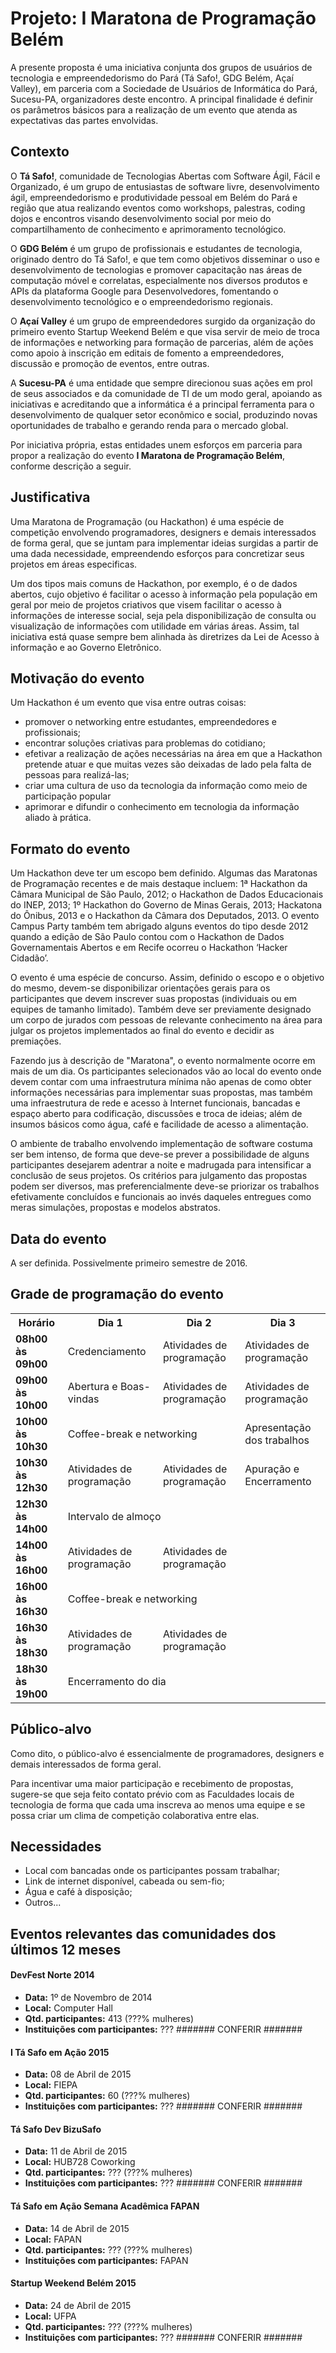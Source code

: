 # Projeto: I Maratona de Programação Belém

A presente proposta é uma iniciativa conjunta dos grupos de usuários de tecnologia e empreendedorismo do Pará (Tá Safo!, GDG Belém, Açaí Valley), em parceria com a Sociedade de Usuários de Informática do Pará, Sucesu-PA, organizadores deste encontro.  A principal finalidade é definir os parâmetros básicos para a realização de um evento que atenda as expectativas das partes envolvidas.

## Contexto

O **Tá Safo!**, comunidade de Tecnologias Abertas com Software Ágil, Fácil e Organizado, é um grupo de entusiastas de software livre, desenvolvimento ágil, empreendedorismo e produtividade pessoal em Belém do Pará e região que atua realizando eventos como workshops, palestras, coding dojos e encontros visando desenvolvimento social por meio do compartilhamento de conhecimento e aprimoramento  tecnológico.

O **GDG Belém** é um grupo de profissionais e estudantes de tecnologia, originado dentro do Tá Safo!, e que tem como objetivos disseminar o uso e desenvolvimento de tecnologias e promover capacitação nas áreas de computação móvel e correlatas, especialmente nos diversos produtos e APIs da plataforma Google para Desenvolvedores, fomentando o desenvolvimento tecnológico e o empreendedorismo regionais.

O **Açaí Valley** é um grupo de empreendedores surgido da organização do primeiro evento Startup Weekend Belém e que visa servir de meio de troca de informações e networking para formação de parcerias, além de ações como apoio à inscrição em editais de fomento a empreendedores, discussão e promoção de eventos, entre outras.

A **Sucesu-PA** é uma entidade que sempre direcionou suas ações em prol de seus associados e da comunidade de TI de um modo geral, apoiando as iniciativas e acreditando que a informática é a principal ferramenta para o desenvolvimento de qualquer setor econômico e social, produzindo novas oportunidades de trabalho e gerando renda para o mercado global.

Por iniciativa própria, estas entidades unem esforços em parceria para propor a realização do evento **I Maratona de Programação Belém**, conforme descrição a seguir.

## Justificativa

Uma Maratona de Programação (ou Hackathon) é uma espécie de competição envolvendo programadores, designers e demais interessados de forma geral, que se juntam para implementar ideias surgidas a partir de uma dada necessidade, empreendendo esforços para concretizar seus projetos em áreas especificas.

Um dos tipos mais comuns de Hackathon, por exemplo, é o de dados abertos, cujo objetivo é facilitar o acesso à informação pela população em geral por meio de projetos criativos que visem facilitar o acesso à informações de interesse social, seja pela disponibilização de consulta ou visualização de informações com utilidade em várias áreas.  Assim, tal iniciativa está quase sempre bem alinhada às diretrizes da Lei de Acesso à informação e ao Governo Eletrônico.

## Motivação do evento

Um Hackathon é um evento que visa entre outras coisas:

* promover o networking entre estudantes, empreendedores e profissionais;
* encontrar soluções criativas para problemas do cotidiano;
* efetivar a realização de ações necessárias na área em que a Hackathon pretende atuar e que muitas vezes são deixadas de lado pela falta de pessoas para realizá-las;
* criar uma cultura de uso da tecnologia da informação como meio de participação popular 
* aprimorar e difundir o conhecimento em tecnologia da informação aliado à prática.

## Formato do evento

Um Hackathon deve ter um escopo bem definido.  Algumas das Maratonas de Programação recentes e de mais destaque incluem: 1ª Hackathon da Câmara Municipal de São Paulo, 2012; o Hackathon de Dados Educacionais do INEP, 2013; 1º Hackathon do Governo de Minas Gerais, 2013; Hackatona do Ônibus, 2013 e o Hackathon da Câmara dos Deputados, 2013.  O evento Campus Party também tem abrigado alguns eventos do tipo desde 2012 quando a edição de São Paulo contou com o Hackathon de Dados Governamentais Abertos e em Recife ocorreu o Hackathon ‘Hacker Cidadão’.

O evento é uma espécie de concurso.  Assim, definido o escopo e o objetivo do mesmo, devem-se disponibilizar orientações gerais para os participantes que devem inscrever suas propostas (individuais ou em equipes de tamanho limitado).  Também deve ser previamente designado um corpo de jurados com pessoas de relevante conhecimento na área para julgar os projetos implementados ao final do evento e decidir as premiações.

Fazendo jus à descrição de "Maratona", o evento normalmente ocorre em mais de um dia.  Os participantes selecionados vão ao local do evento onde devem contar com uma infraestrutura mínima não apenas de como obter informações necessárias para implementar suas propostas, mas também uma infraestrutura de rede e acesso à Internet funcionais, bancadas e espaço aberto para codificação, discussões e troca de ideias; além de insumos básicos como água, café e facilidade de acesso a alimentação.

O ambiente de trabalho envolvendo implementação de software costuma ser bem intenso, de forma que deve-se prever a possibilidade de alguns participantes desejarem adentrar a noite e madrugada para intensificar a conclusão de seus projetos.  Os critérios para julgamento das propostas podem ser diversos, mas preferencialmente deve-se priorizar os trabalhos efetivamente concluídos e funcionais ao invés daqueles entregues como meras simulações, propostas e modelos abstratos.

## Data do evento

A ser definida.  Possivelmente primeiro semestre de 2016.

## Grade de programação do evento

<table>
<tr>
  <th>Horário</th><th>Dia 1</th><th>Dia 2</th><th>Dia 3</th>
</tr>
<tr>
  <td><b>08h00 às 09h00</b></td>
  <td>Credenciamento</td>
  <td>Atividades de programação</td>
  <td>Atividades de programação</td>
</tr>
<tr>
  <td><b>09h00 às 10h00</b></td>
  <td>Abertura e Boas-vindas</td>
  <td>Atividades de programação</td>
  <td>Atividades de programação</td>
</tr>
<tr>
  <td><b>10h00 às 10h30</b></td>
  <td colspan="2">Coffee-break e networking</td>
  <td>Apresentação dos trabalhos</td>
</tr>
<tr>
  <td><b>10h30 às 12h30</b></td>
  <td>Atividades de programação</td>
  <td>Atividades de programação</td>
  <td>Apuração e Encerramento</td>
</tr>
<tr>
  <td><b>12h30 às 14h00</b></td>
  <td colspan="2">Intervalo de almoço</td>
  <td rowspan="5">&nbsp;</td>
</tr>
<tr>
  <td><b>14h00 às 16h00</b></td>
  <td>Atividades de programação</td>
  <td>Atividades de programação</td>
</tr>
<tr>
  <td><b>16h00 às 16h30</b></td>
  <td colspan="2">Coffee-break e networking</td>
</tr>
<tr>
  <td><b>16h30 às 18h30</b></td>
  <td>Atividades de programação</td>
  <td>Atividades de programação</td>
</tr>
<tr>
  <td><b>18h30 às 19h00</b></td>
  <td colspan="2">Encerramento do dia</td>
</tr>
</table>

## Público-alvo

Como dito, o público-alvo é essencialmente de programadores, designers e demais interessados de forma geral.

Para incentivar uma maior participação e recebimento de propostas, sugere-se que seja feito contato prévio com as Faculdades locais de tecnologia de forma que cada uma inscreva ao menos uma equipe e se possa criar um clima de competição colaborativa entre elas.

## Necessidades

* Local com bancadas onde os participantes possam trabalhar;
* Link de internet disponível, cabeada ou sem-fio;
* Água e café à disposição;
* Outros...

## Eventos relevantes das comunidades dos últimos 12 meses

#### DevFest Norte 2014
- **Data:** 1º de Novembro de 2014
- **Local:** Computer Hall
- **Qtd. participantes:** 413 (???% mulheres)
- **Instituições com participantes:** ??? ####### CONFERIR #######

#### I Tá Safo em Ação 2015
- **Data:** 08 de Abril de 2015
- **Local:** FIEPA
- **Qtd. participantes:** 60 (???% mulheres)
- **Instituições com participantes:** ??? ####### CONFERIR #######

#### Tá Safo Dev BizuSafo
- **Data:** 11 de Abril de 2015
- **Local:** HUB728 Coworking
- **Qtd. participantes:** ??? (???% mulheres)
- **Instituições com participantes:** ??? ####### CONFERIR #######

#### Tá Safo em Ação Semana Acadêmica FAPAN
- **Data:** 14 de Abril de 2015
- **Local:** FAPAN
- **Qtd. participantes:** ??? (???% mulheres)
- **Instituições com participantes:** FAPAN

#### Startup Weekend Belém 2015
- **Data:** 24 de Abril de 2015
- **Local:** UFPA
- **Qtd. participantes:** ??? (???% mulheres)
- **Instituições com participantes:** ??? ####### CONFERIR #######

